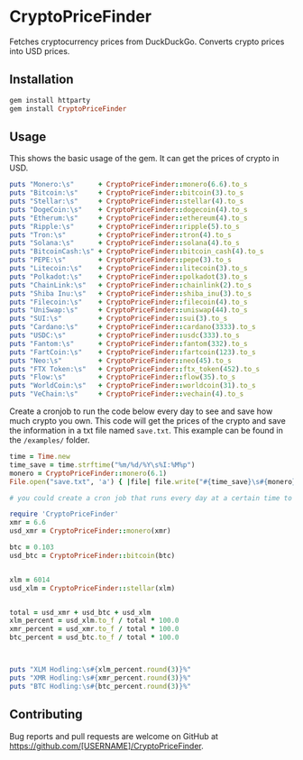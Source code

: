 # CryptoPriceFinder

Fetches cryptocurrency prices from DuckDuckGo. Converts crypto prices into USD prices. 

## Installation
```ruby
gem install httparty
gem install CryptoPriceFinder
```

## Usage

This shows the basic usage of the gem. It can get the prices of crypto in USD. 

```ruby
puts "Monero:\s"      + CryptoPriceFinder::monero(6.6).to_s
puts "Bitcoin:\s"     + CryptoPriceFinder::bitcoin(3).to_s
puts "Stellar:\s"     + CryptoPriceFinder::stellar(4).to_s
puts "DogeCoin:\s"    + CryptoPriceFinder::dogecoin(4).to_s
puts "Etherum:\s"     + CryptoPriceFinder::ethereum(4).to_s
puts "Ripple:\s"      + CryptoPriceFinder::ripple(5).to_s
puts "Tron:\s"        + CryptoPriceFinder::tron(4).to_s
puts "Solana:\s"      + CryptoPriceFinder::solana(4).to_s
puts "BitcoinCash:\s" + CryptoPriceFinder::bitcoin_cash(4).to_s
puts "PEPE:\s"        + CryptoPriceFinder::pepe(3).to_s
puts "Litecoin:\s"    + CryptoPriceFinder::litecoin(3).to_s
puts "Polkadot:\s"    + CryptoPriceFinder::polkadot(3).to_s
puts "ChainLink:\s"   + CryptoPriceFinder::chainlink(2).to_s
puts "Shiba Inu:\s"   + CryptoPriceFinder::shiba_inu(3).to_s
puts "Filecoin:\s"    + CryptoPriceFinder::filecoin(4).to_s
puts "UniSwap:\s"     + CryptoPriceFinder::uniswap(44).to_s
puts "SUI:\s"         + CryptoPriceFinder::sui(3).to_s
puts "Cardano:\s"     + CryptoPriceFinder::cardano(3333).to_s
puts "USDC:\s"        + CryptoPriceFinder::usdc(333).to_s
puts "Fantom:\s"      + CryptoPriceFinder::fantom(332).to_s
puts "FartCoin:\s"    + CryptoPriceFinder::fartcoin(123).to_s
puts "Neo:\s"         + CryptoPriceFinder::neo(45).to_s
puts "FTX Token:\s"   + CryptoPriceFinder::ftx_token(452).to_s
puts "Flow:\s"        + CryptoPriceFinder::flow(35).to_s
puts "WorldCoin:\s"   + CryptoPriceFinder::worldcoin(31).to_s
puts "VeChain:\s"     + CryptoPriceFinder::vechain(4).to_s
```

Create a cronjob to run the code below every day to see and save how much crypto you own. This code will get the prices of the crypto and save the information in a txt file named `save.txt`. This example can be found in the `/examples/` folder.
```ruby
time = Time.new
time_save = time.strftime("%m/%d/%Y\s%I:%M%p")
monero = CryptoPriceFinder::monero(6.1)
File.open("save.txt", 'a') { |file| file.write("#{time_save}\s#{monero}\n") }

# you could create a cron job that runs every day at a certain time to track the changes of your crypto.
```

```ruby
require 'CryptoPriceFinder'
xmr = 6.6
usd_xmr = CryptoPriceFinder::monero(xmr)

btc = 0.103
usd_btc = CryptoPriceFinder::bitcoin(btc)


xlm = 6014
usd_xlm = CryptoPriceFinder::stellar(xlm)


total = usd_xmr + usd_btc + usd_xlm
xlm_percent = usd_xlm.to_f / total * 100.0
xmr_percent = usd_xmr.to_f / total * 100.0
btc_percent = usd_btc.to_f / total * 100.0



puts "XLM Hodling:\s#{xlm_percent.round(3)}%"
puts "XMR Hodling:\s#{xmr_percent.round(3)}%"
puts "BTC Hodling:\s#{btc_percent.round(3)}%"
```

## Contributing

Bug reports and pull requests are welcome on GitHub at https://github.com/[USERNAME]/CryptoPriceFinder.
